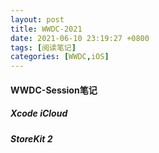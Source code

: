 ```yaml
---
layout: post
title: WWDC-2021
date: 2021-06-10 23:19:27 +0800
tags: [阅读笔记]
categories: [WWDC,iOS]
---
```


#### WWDC-Session笔记

##### Xcode iCloud


##### StoreKit 2